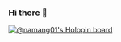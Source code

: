 ### Hi there 👋

[![@namang01's Holopin board](https://holopin.io/api/user/board?user=namang01)](https://holopin.io/@namang01)
<!--
**naman1gupta/naman1gupta** is a ✨ _special_ ✨ repository because its `README.md` (this file) appears on your GitHub profile.

Here are some ideas to get you started:

- 🔭 I’m currently working on ...
- 🌱 I’m currently learning ...
- 👯 I’m looking to collaborate on ...
- 🤔 I’m looking for help with ...
- 💬 Ask me about ...
- 📫 How to reach me: ...
- 😄 Pronouns: ...
- ⚡ Fun fact: ...
-->
